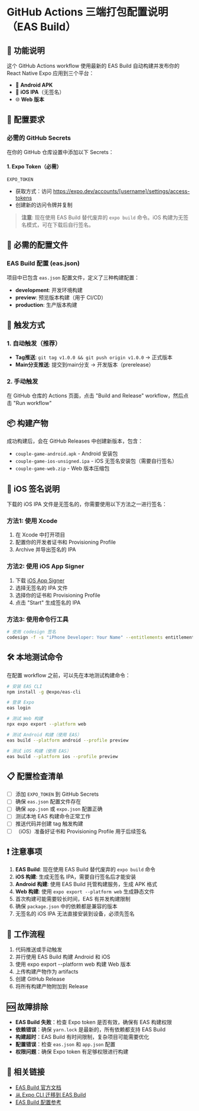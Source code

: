 # GitHub Actions 三端打包配置说明（EAS Build）

## 🚀 功能说明

这个 GitHub Actions workflow 使用最新的 EAS Build 自动构建并发布你的 React Native Expo 应用到三个平台：
- 📱 **Android APK**
- 🍎 **iOS IPA**（无签名）
- 🌐 **Web 版本**

## 🔧 配置要求

### 必需的 GitHub Secrets

在你的 GitHub 仓库设置中添加以下 Secrets：

#### 1. Expo Token（必需）
```
EXPO_TOKEN
```
- 获取方式：访问 https://expo.dev/accounts/[username]/settings/access-tokens
- 创建新的访问令牌并复制

> **注意**: 现在使用 EAS Build 替代废弃的 `expo build` 命令。iOS 构建为无签名模式，可在下载后自行签名。

## 📁 必需的配置文件

### EAS Build 配置 (eas.json)
项目中已包含 `eas.json` 配置文件，定义了三种构建配置：

- **development**: 开发环境构建
- **preview**: 预览版本构建（用于 CI/CD）
- **production**: 生产版本构建

## 🎯 触发方式

### 1. 自动触发（推荐）
- **Tag推送**: `git tag v1.0.0 && git push origin v1.0.0` → 正式版本
- **Main分支推送**: 提交到main分支 → 开发版本（prerelease）

### 2. 手动触发
在 GitHub 仓库的 Actions 页面，点击 "Build and Release" workflow，然后点击 "Run workflow"

## 📦 构建产物

成功构建后，会在 GitHub Releases 中创建新版本，包含：

- `couple-game-android.apk` - Android 安装包
- `couple-game-ios-unsigned.ipa` - iOS 无签名安装包（需要自行签名）
- `couple-game-web.zip` - Web 版本压缩包

## 🍎 iOS 签名说明

下载的 iOS IPA 文件是无签名的，你需要使用以下方法之一进行签名：

### 方法1: 使用 Xcode
1. 在 Xcode 中打开项目
2. 配置你的开发者证书和 Provisioning Profile
3. Archive 并导出签名的 IPA

### 方法2: 使用 iOS App Signer
1. 下载 [iOS App Signer](https://github.com/DanTheMan827/ios-app-signer)
2. 选择无签名的 IPA 文件
3. 选择你的证书和 Provisioning Profile
4. 点击 "Start" 生成签名的 IPA

### 方法3: 使用命令行工具
```bash
# 使用 codesign 签名
codesign -f -s "iPhone Developer: Your Name" --entitlements entitlements.plist couple-game-unsigned.ipa
```

## 🛠️ 本地测试命令

在配置 workflow 之前，可以先在本地测试构建命令：

```bash
# 安装 EAS CLI
npm install -g @expo/eas-cli

# 登录 Expo
eas login

# 测试 Web 构建
npx expo export --platform web

# 测试 Android 构建（使用 EAS）
eas build --platform android --profile preview

# 测试 iOS 构建（使用 EAS）
eas build --platform ios --profile preview
```

## 📋 配置检查清单

- [ ] 添加 `EXPO_TOKEN` 到 GitHub Secrets
- [ ] 确保 `eas.json` 配置文件存在
- [ ] 确保 `app.json` 或 `expo.json` 配置正确
- [ ] 测试本地 EAS 构建命令正常工作
- [ ] 推送代码并创建 tag 触发构建
- [ ] （iOS）准备好证书和 Provisioning Profile 用于后续签名

## ❗ 注意事项

1. **EAS Build**: 现在使用 EAS Build 替代废弃的 `expo build` 命令
2. **iOS 构建**: 生成无签名 IPA，需要自行签名后才能安装
3. **Android 构建**: 使用 EAS Build 托管构建服务，生成 APK 格式
4. **Web 构建**: 使用 `expo export --platform web` 生成静态文件
5. 首次构建可能需要较长时间，EAS 有并发构建限制
6. 确保 `package.json` 中的依赖都是兼容的版本
7. 无签名的 iOS IPA 无法直接安装到设备，必须先签名

## 🔄 工作流程

1. 代码推送或手动触发
2. 并行使用 EAS Build 构建 Android 和 iOS
3. 使用 expo export --platform web 构建 Web 版本
4. 上传构建产物作为 artifacts
5. 创建 GitHub Release
6. 将所有构建产物附加到 Release

## 🆘 故障排除

- **EAS Build 失败**：检查 Expo token 是否有效，确保有 EAS 构建权限
- **依赖错误**：确保 `yarn.lock` 是最新的，所有依赖都支持 EAS Build
- **构建超时**：EAS Build 有时间限制，复杂项目可能需要优化
- **配置错误**：检查 `eas.json` 和 `app.json` 配置
- **权限问题**：确保 Expo token 有足够权限进行构建

## 🔗 相关链接

- [EAS Build 官方文档](https://docs.expo.dev/build/introduction/)
- [从 Expo CLI 迁移到 EAS Build](https://docs.expo.dev/build-reference/migrating/)
- [EAS Build 配置参考](https://docs.expo.dev/build-reference/eas-json/)